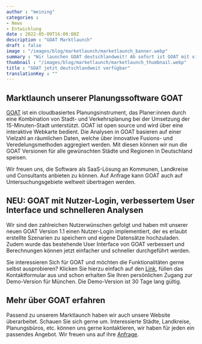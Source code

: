 ```yaml
---
author : "meining"
categories : 
- News
- Entwicklung
date : 2022-05-09T16:00:00Z
description : "GOAT Marktlaunch"
draft : false
image : "/images/blog/marketlaunch/marketlaunch_banner.webp"
summary : "Wir launchen GOAT deutschlandweit! Ab sofort ist GOAT mit vielen neuen Funktionen für ganz Deutschland verfügbar und kann auf beliebige Regionen weltweit übertragen werden."
thumbnail : "/images/blog/marketlaunch/marketlaunch_thumbnail.webp"
title : "GOAT jetzt deutschlandweit verfügbar"
translationKey : ""
---
```


## Marktlaunch unserer Planungssoftware GOAT

[GOAT](/goat/ "Was ist GOAT?") ist ein cloudbasiertes Planungsinstrument, das Planer:innen durch eine Kombination von Stadt- und Verkehrsplanung bei der Umsetzung der 15-Minuten-Stadt unterstützt. GOAT ist open source und wird über eine interaktive Webkarte bedient. Die Analysen in GOAT basieren auf einer Vielzahl an räumlichen Daten, welche über innovative Fusions- und Veredelungsmethoden aggregiert werden. Mit diesen können wir nun die GOAT Versionen für alle gewünschten Städte und Regionen in Deutschland speisen. 

Wir freuen uns, die Software als SaaS-Lösung an Kommunen, Landkreise und Consultants anbieten zu können. Auf Anfrage kann GOAT auch auf Untersuchungsgebiete weltweit übertragen werden. 

## NEU: GOAT mit Nutzer-Login, verbessertem User Interface und schnelleren Analysen

Wir sind den zahlreichen Nutzerwünschen gefolgt und haben mit unserer neuen GOAT Version 1.1 einen Nutzer-Login implementiert, der es erlaubt erstellte Szenarien zu speichern und eigene Datensätze hochzuladen. Zudem wurde das bestehende User Interface von GOAT verbessert und Berechnungen können jetzt einfacher und schneller durchgeführt werden. 

Sie interessieren Sich für GOAT und möchten die Funktionalitäten gerne selbst ausprobieren? Klicken Sie hierzu einfach auf den [Link](/request-demo/ "GOAT-Demo anfragen"), füllen das Kontaktformular aus und schon erhalten Sie Ihren persönlichen Zugang zur Demo-Version für München. Die Demo-Version ist 30 Tage lang gültig.

## Mehr über GOAT erfahren

Passend zu unserem Marktlaunch haben wir auch unsere Website überarbeitet. Schauen Sie sich gerne um. Interessierte Städte, Landkreise, Planungsbüros, etc. können uns gerne kontaktieren, wir haben für jeden ein passendes Angebot. Wir freuen uns auf ihre [Anfrage](/kontakt "Kontakt zu Plan4Better").